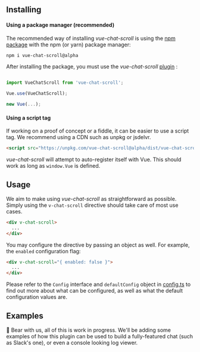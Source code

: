 ## Installing

#### Using a package manager (recommended)

The recommended way of installing _vue-chat-scroll_ is using the [npm package](https://www.npmjs.com/package/vue-chat-scroll/v/alpha) with the npm (or yarn) package manager:

```bash
npm i vue-chat-scroll@alpha
```

After installing the package, you must use the _vue-chat-scroll_ [plugin](https://vuejs.org/v2/guide/plugins.html#Using-a-Plugin) :

```js

import VueChatScroll from 'vue-chat-scroll';

Vue.use(VueChatScroll);

new Vue(...);
```

#### Using a script tag

If working on a proof of concept or a fiddle, it can be easier to use a script tag. We recommend using a CDN such as unpkg or jsdelvr.

```html
<script src="https://unpkg.com/vue-chat-scroll@alpha/dist/vue-chat-scroll.js"></script>
```

_vue-chat-scroll_ will attempt to auto-register itself with Vue. This should work as long as `window.Vue` is defined.

## Usage

We aim to make using _vue-chat-scroll_ as straightforward as possible. Simply using the `v-chat-scroll` directive should take care of most use cases.

```html
<div v-chat-scroll>
  ...
</div>
```

You may configure the directive by passing an object as well. For example, the `enabled` configuration flag:

```html
<div v-chat-scroll="{ enabled: false }">
  ...
</div>
```

Please refer to the `Config` interface and `defaultConfig` object in [config.ts](src/config.ts) to find out more about what can be configured, as well as what the default configuration values are.

## Examples

🧸 Bear with us, all of this is work in progress. We'll be adding some examples of how this plugin can be used to build a fully-featured chat (such as Slack's one), or even a console looking log viewer.

